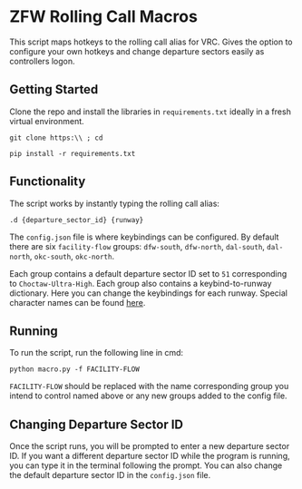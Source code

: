 # ZFW Rolling Call Macros

This script maps hotkeys to the rolling call alias for VRC. Gives the option to configure your own hotkeys and change departure sectors easily as controllers logon.

## Getting Started

Clone the repo and install the libraries in `requirements.txt` ideally in a fresh virtual environment.

```
git clone https:\\ ; cd
```
```
pip install -r requirements.txt
```

## Functionality

The script works by instantly typing the rolling call alias: 
```
.d {departure_sector_id} {runway}
```

The `config.json` file is where keybindings can be configured. By default there are six `facility-flow` groups: `dfw-south`, `dfw-north`, `dal-south`, `dal-north`, `okc-south`, `okc-north`. 

Each group contains a default departure sector ID set to `51` corresponding to `Choctaw-Ultra-High`. Each group also contains a keybind-to-runway dictionary. Here you can change the keybindings for each runway. Special character names can be found [here](https://github.com/boppreh/keyboard/blob/e277e3f2baf53ee1d7901cbb562f443f8f861b90/keyboard/_canonical_names.py#L12).

## Running

To run the script, run the following line in cmd:

```
python macro.py -f FACILITY-FLOW
```

`FACILITY-FLOW` should be replaced with the name corresponding group you intend to control named above or any new groups added to the config file.

## Changing Departure Sector ID

Once the script runs, you will be prompted to enter a new departure sector ID. If you want a different departure sector ID while the program is running, you can type it in the terminal following the prompt. You can also change the default departure sector ID in the `config.json` file.